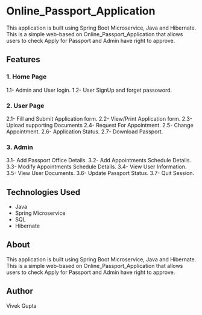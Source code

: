 # Online_Passport_Application
This application is built using Spring Boot Microservice, Java and Hibernate. This is a simple web-based on Online_Passport_Application that allows users to check Apply for Passport and Admin have right to approve.

## Features


### 1. Home Page

1.1- Admin and User login.
1.2- User SignUp and forget passoword.
### 2. User Page
2.1- Fill and Submit Application form.
2.2- View/Print Application form.
2.3- Upload supporting Documents
2.4- Request For Appointment.
2.5- Change Appointment.
2.6- Application Status.
2.7- Download Passport.

### 3. Admin
3.1- Add Passport Office Details.
3.2- Add Appointments Schedule Details.
3.3- Modify Appointments Schedule Details.
3.4- View User Information.
3.5- View User Documents.
3.6- Update Passport Status.
3.7- Quit Session.

## Technologies Used

- Java
- Spring Microservice
- SQL
- Hibernate

## About

This application is built using Spring Boot Microservice, Java and Hibernate. This is a simple web-based on Online_Passport_Application that allows users to check Apply for Passport and Admin have right to approve.

## Author
Vivek Gupta

